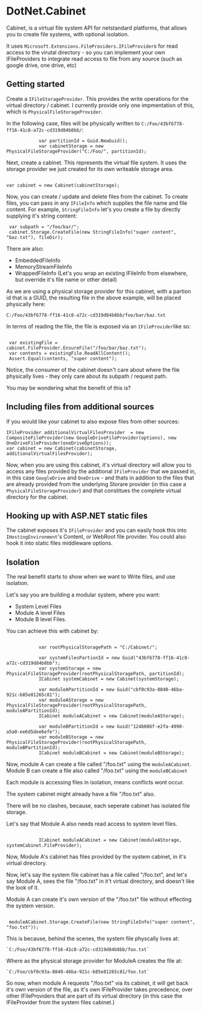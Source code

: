 # DotNet.Cabinet
Cabinet, is a virtual file system API for netstandard platforms, that allows you to create file systems, with optional isolation.

It uses `Microsoft.Extensions.FileProviders.IFileProvider`s for read access to the virutal directory - so you can implement your own 
IFileProviders to integrate read access to file from any source (such as google drive, one drive, etc)

## Getting started

Create a `IFileStorageProvider`. This provides the write operations for the virtual directory / cabinet. I currently provide only one impmentation of this, which is `PhysicalFileStorageProvider`.

In the following case, files will be physically written to `C:/Foo/43bf6778-ff16-41c8-a72c-cd319d84b8bb/`:

```
            var partitionId = Guid.NewGuid();
            var cabinetStorage = new PhysicalFileStorageProvider("C:/Foo/", partitionId);

```

Next, create a cabinet. This represents the virtual file system. It uses the storage provider we just created for its own writeable storage area.

```

var cabinet = new Cabinet(cabinetStorage);

```

Now, you can create / update and delete files from the cabinet.
To create files, you can pass in any `IFileInfo` which supplies the file name and file content.
For example, `StringFileInfo` let's you create a file by directly supplying it's string content:


```
 var subpath = "/foo/bar/";
 cabinet.Storage.CreateFile(new StringFileInfo("super content", "baz.txt"), fileDir);

```

There are also:

 - EmbeddedFileInfo
 - MemoryStreamFileInfo
 - WrappedFileInfo (Let's you wrap an existing IFileInfo from elsewhere, but override it's file name or other detail)

As we are using a physical storage provider for this cabinet, with a partion id that is a GUID, the resulting file in the above example, will be placed physically here:

`C:/Foo/43bf6778-ff16-41c8-a72c-cd319d84b8bb/foo/bar/baz.txt`

In terms of reading the file, the file is exposed via an `IFileProvider`like so:


```

 var existingFile = cabinet.FileProvider.EnsureFile("/foo/bar/baz.txt");
 var contents = existingFile.ReadAllContent();
 Assert.Equal(contents, "super content");

```

Notice, the consumer of the cabinet doesn't care about where the file physically lives - they only care about its subpath / request path.

You may be wondering what the benefit of this is?

## Including files from additional sources

If you would like your cabinet to also expose files from other sources:

```
IFileProvider additionalVirtualFilesProvider  = new CompositeFileProvider(new GoogleDriveFileProvider(options), new OneDriveFileProvider(oneDriveOptions));
var cabinet = new Cabinet(cabinetStorage, additionalVirtualFilesProvider);

```

Now, when you are using this cabinet, it's virtual directory will allow you to access any files provided by the additional `IFileProvider` that we passed in, in this case `GoogleDrive` and `OneDrive` - and thats in addition to the files that are already provided from the underlying Storare provider (in this case a `PhysicalFileStorageProvider`) and
that constitues the complete virtual directory for the cabinet.

## Hooking up with ASP.NET static files

The cabinet exposes it's `IFileProvider` and you can easily hook this into `IHostingEnvironment`'s Content, or WebRoot file provider.
You could also hook it into static files middleware options.

## Isolation

The real benefit starts to show when we want to Write files, and use isolation.

Let's say you are building a modular system, where you want:

- System Level Files
- Module A level Files
- Module B level Files.


You can achieve this with cabinet by:

```

            var rootPhysicalStoragePath = "C:/Cabinet/";
            
            var systemFilesPartionId = new Guid("43bf6778-ff16-41c8-a72c-cd319d84b8bb");
            var systemStorage = new PhysicalFileStorageProvider(rootPhysicalStoragePath, partitionId);
            ICabinet systemCabinet = new Cabinet(systemStorage);
            
            var moduleAPartitionId = new Guid("cbf0c93a-8840-46ba-921c-b85e81265c81");
            var moduleAStorage = new PhysicalFileStorageProvider(rootPhysicalStoragePath, moduleAPartitionId);
            ICabinet moduleACabinet = new Cabinet(moduleAStorage);
                        
            var moduleBPartitionId = new Guid("124b086f-e2fa-4998-a5a0-ee6d5dee6efe");
            var moduleBStorage = new PhysicalFileStorageProvider(rootPhysicalStoragePath, moduleBPartitionId);
            ICabinet moduleBCabinet = new Cabinet(moduleBStorage);

```

Now, module A can create a file called "/foo.txt" using the `moduleACabinet`.
Module B can create a file also called "/foo.txt" using the `moduleBCabinet`

Each module is accessing files in isolation, means conflicts wont occur.

The system cabinet might already have a file "/foo.txt" also.

There will be no clashes, because, each seperate cabinet has isolated file storage.

Let's say that Module A also needs read access to system level files.

```
            
            ICabinet moduleACabinet = new Cabinet(moduleAStorage, systemCabinet.FileProvider);

```

Now, Module A's cabinet has files provided by the system cabinet, in it's virtual directory.

Now, let's say the system file cabinet has a file called "/foo.txt", and let's say Module A, sees the file "/foo.txt" in it't virtual directory, and doesn't like the look of it.

Module A can create it's own version of the "/foo.txt" file without effecting the system version. 

```

 moduleACabinet.Storage.CreateFile(new StringFileInfo("super content", "foo.txt"));

```

This is because, behind the scenes, the system file physcally lives at:

```
`C:/Foo/43bf6778-ff16-41c8-a72c-cd319d84b8bb/foo.txt`
```

Where as the physical storage provider for ModuleA creates the file at:

```
`C:/Foo/cbf0c93a-8840-46ba-921c-b85e81265c81/foo.txt`
```

So now, when module A requests "/foo.txt" via its cabinet, it will get back it's own version of the file, as it's own IFileProvider takes precedence, over other IFileProviders that are part of its virtual directory (in this case the IFileProvider from the system files cabinet.)







